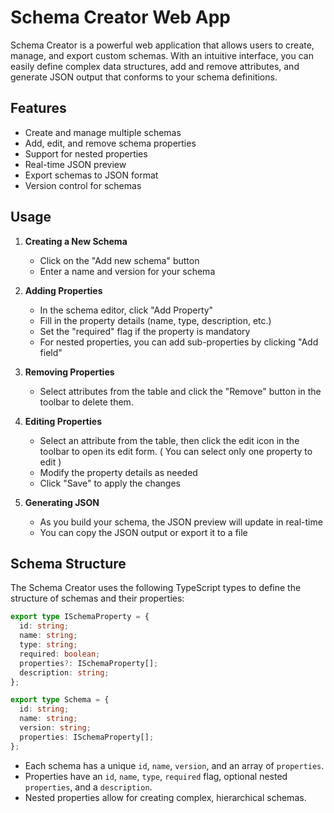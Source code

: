 # Schema Creator Web App

Schema Creator is a powerful web application that allows users to create, manage, and export custom schemas. With an intuitive interface, you can easily define complex data structures, add and remove attributes, and generate JSON output that conforms to your schema definitions.

## Features

- Create and manage multiple schemas
- Add, edit, and remove schema properties
- Support for nested properties
- Real-time JSON preview
- Export schemas to JSON format
- Version control for schemas

## Usage

1. **Creating a New Schema**
   - Click on the "Add new schema" button
   - Enter a name and version for your schema

2. **Adding Properties**
   - In the schema editor, click "Add Property"
   - Fill in the property details (name, type, description, etc.)
   - Set the "required" flag if the property is mandatory
   - For nested properties, you can add sub-properties by clicking "Add field"

3. **Removing Properties**
   - Select attributes from the table and click the "Remove" button in the toolbar to delete them.

4. **Editing Properties**
   - Select an attribute from the table, then click the edit icon in the toolbar to open its edit form. ( You can select only one property to edit )
   - Modify the property details as needed
   - Click "Save" to apply the changes

5. **Generating JSON**
   - As you build your schema, the JSON preview will update in real-time
   - You can copy the JSON output or export it to a file

## Schema Structure

The Schema Creator uses the following TypeScript types to define the structure of schemas and their properties:

```typescript
export type ISchemaProperty = {
  id: string;
  name: string;
  type: string;
  required: boolean;
  properties?: ISchemaProperty[];
  description: string;
};

export type Schema = {
  id: string;
  name: string;
  version: string;
  properties: ISchemaProperty[];
};
```

- Each schema has a unique `id`, `name`, `version`, and an array of `properties`.
- Properties have an `id`, `name`, `type`, `required` flag, optional nested `properties`, and a `description`.
- Nested properties allow for creating complex, hierarchical schemas.